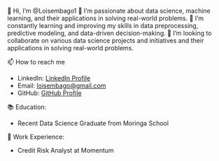  👋 Hi, I’m @Loisembago1 
  👀 I’m passionate about data science, machine learning, and their applications in solving real-world problems.
 🌱 I’m constantly learning and improving my skills in data preprocessing, predictive modeling, and data-driven decision-making.
 💞️ I’m looking to collaborate on various data science projects and initiatives and their applications in solving real-world problems.
  
 📫 How to reach me
- LinkedIn: [LinkedIn Profile](https://www.linkedin.com/in/loise-m-b43773b7/)
- Email: loisembago@gmail.com
- GitHub: [GitHub Profile](https://github.com/Loisembago1)
  
📚 Education:
- Recent Data Science Graduate from Moringa School
  
💼 Work Experience:
- Credit Risk Analyst at Momentum
  
<!---
🔧 Skills:

- Credit Risk Modeling
- Data Analysis and Visualization
- Machine Learning and Predictive Modeling
- Python, R, SQL
- Financial Data Analysis

📈 Check out my GitHub repositories for data science projects!

<!---
Loisembago1/Loisembago1 is a ✨ special ✨ repository because its `README.md` (this file) appears on your GitHub profile.
You can click the Preview link to take a look at my latest projects and contributions.
--->
